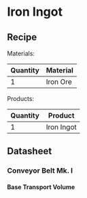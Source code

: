 # Iron Ingot

## Recipe

Materials:

| Quantity | Material |
| -------- | -------- |
| 1        | Iron Ore |

Products:

| Quantity | Product    |
| -------- | ---------- |
| 1        | Iron Ingot |

## Datasheet

### Conveyor Belt Mk. I

#### Base Transport Volume

